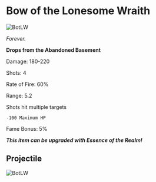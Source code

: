 # Bow of the Lonesome Wraith

![BotLW](https://vwiki.valorserver.com/api/item/picture/bow%20of%20the%20lonesome%20wraith)

<i>Forever.</i>

**Drops from the Abandoned Basement**

Damage: 180-220

Shots: 4

Rate of Fire: 60%

Range: 5.2

Shots hit multiple targets

    -100 Maximum HP
    
Fame Bonus: 5%

***This item can be upgraded with Essence of the Realm!***

## Projectile
![BotLW](https://cdn.discordapp.com/attachments/953134990428868629/981402992181932032/lonesomewraith.gif)
